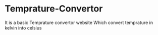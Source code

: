 # Temprature-Convertor
It is a basic Temprature convertor website
Which convert temprature in kelvin into celsius